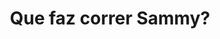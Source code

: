---
ref: sol-010-0019
title: ["Que faz correr Sammy?"]
author_name: ["António Garcia"]
publisher: ["Ulisseia"]
year: "y1957"
origin: ["Portugal"]
formats: ["book-cover"]
disciplines: ["graphic-design"]
tags:
layout: artifact
status: ["rescan"]
published: false
int_published: false
image_count:
date_added: 2023-06-16
batch:
---